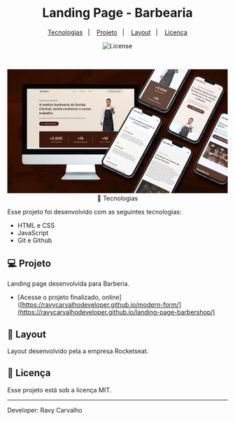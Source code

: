 <h1 align="center"> Landing Page - Barbearia</h1>


<p align="center">
  <a href="#-tecnologias">Tecnologias</a>&nbsp;&nbsp;&nbsp;|&nbsp;&nbsp;&nbsp;
  <a href="#-projeto">Projeto</a>&nbsp;&nbsp;&nbsp;|&nbsp;&nbsp;&nbsp;
  <a href="#-layout">Layout</a>&nbsp;&nbsp;&nbsp;|&nbsp;&nbsp;&nbsp;
  <a href="#memo-licença">Licença</a>
</p>

<p align="center">
  <img alt="License" src="https://img.shields.io/static/v1?label=license&message=MIT&color=49AA26&labelColor=000000">
</p>

<br>

<p align="center">
  <img alt="projeto DevLinks" src="./assets/APRESENTAÇÃO-REDME-BARBEARIA.jpg"

## 🚀 Tecnologias

Esse projeto foi desenvolvido com as seguintes tecnologias:

- HTML e CSS
- JavaScript
- Git e Github

## 💻 Projeto

Landing page desenvolvida para Barberia.

- [Acesse o projeto finalizado, online]([https://ravycarvalhodeveloper.github.io/modern-form/](https://ravycarvalhodeveloper.github.io/landing-page-barbershop/)

## 🔖 Layout

Layout desenvolvido pela a empresa Rocketseat.

## :memo: Licença

Esse projeto está sob a licença MIT.

---

Developer: Ravy Carvalho
